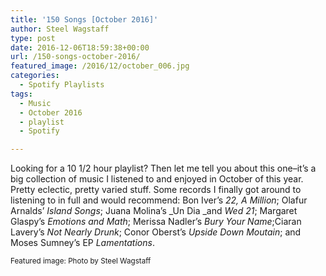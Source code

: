 ```yaml
---
title: '150 Songs [October 2016]'
author: Steel Wagstaff
type: post
date: 2016-12-06T18:59:38+00:00
url: /150-songs-october-2016/
featured_image: /2016/12/october_006.jpg
categories:
  - Spotify Playlists
tags:
  - Music
  - October 2016
  - playlist
  - Spotify

---
```

Looking for a 10 1/2 hour playlist? Then let me tell you about this one&#8211;it&#8217;s a big collection of music I listened to and enjoyed in October of this year. Pretty eclectic, pretty varied stuff. Some records I finally got around to listening to in full and would recommend: Bon Iver&#8217;s _22, A Million_; Olafur Arnalds&#8217; _Island Songs_; Juana Molina&#8217;s _Un Dia _and _Wed 21_; Margaret Glaspy&#8217;s _Emotions and Math_; Merissa Nadler&#8217;s _Bury Your Name_;Ciaran Lavery&#8217;s _Not Nearly Drunk_; Conor Oberst&#8217;s _Upside Down Moutain_; and Moses Sumney&#8217;s EP _Lamentations_.



<small>Featured image: Photo by Steel Wagstaff</small>